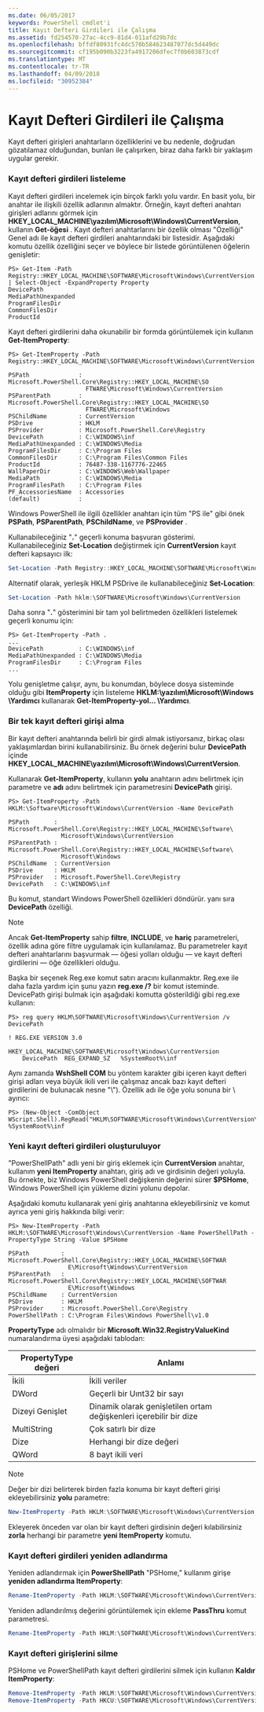 ```yaml
---
ms.date: 06/05/2017
keywords: PowerShell cmdlet'i
title: Kayıt Defteri Girdileri ile Çalışma
ms.assetid: fd254570-27ac-4cc9-81d4-011afd29b7dc
ms.openlocfilehash: bffdf80931fc4dc570b584623487077dc5d449dc
ms.sourcegitcommit: cf195b090b3223fa4917206dfec7f0b603873cdf
ms.translationtype: MT
ms.contentlocale: tr-TR
ms.lasthandoff: 04/09/2018
ms.locfileid: "30952384"
---
```

# <a name="working-with-registry-entries"></a>Kayıt Defteri Girdileri ile Çalışma

Kayıt defteri girişleri anahtarların özelliklerini ve bu nedenle, doğrudan gözatılamaz olduğundan, bunları ile çalışırken, biraz daha farklı bir yaklaşım uygular gerekir.

### <a name="listing-registry-entries"></a>Kayıt defteri girdileri listeleme

Kayıt defteri girdileri incelemek için birçok farklı yolu vardır. En basit yolu, bir anahtar ile ilişkili özellik adlarının almaktır. Örneğin, kayıt defteri anahtarı girişleri adlarını görmek için **HKEY_LOCAL_MACHINE\\yazılım\\Microsoft\\Windows\\CurrentVersion**, kullanın **Get-öğesi** . Kayıt defteri anahtarlarını bir özellik olması "Özelliği" Genel adı ile kayıt defteri girdileri anahtarındaki bir listesidir. Aşağıdaki komutu özellik özelliğini seçer ve böylece bir listede görüntülenen öğelerin genişletir:

```
PS> Get-Item -Path Registry::HKEY_LOCAL_MACHINE\SOFTWARE\Microsoft\Windows\CurrentVersion | Select-Object -ExpandProperty Property
DevicePath
MediaPathUnexpanded
ProgramFilesDir
CommonFilesDir
ProductId
```

Kayıt defteri girdilerini daha okunabilir bir formda görüntülemek için kullanın **Get-ItemProperty**:

```
PS> Get-ItemProperty -Path Registry::HKEY_LOCAL_MACHINE\SOFTWARE\Microsoft\Windows\CurrentVersion

PSPath              : Microsoft.PowerShell.Core\Registry::HKEY_LOCAL_MACHINE\SO
                      FTWARE\Microsoft\Windows\CurrentVersion
PSParentPath        : Microsoft.PowerShell.Core\Registry::HKEY_LOCAL_MACHINE\SO
                      FTWARE\Microsoft\Windows
PSChildName         : CurrentVersion
PSDrive             : HKLM
PSProvider          : Microsoft.PowerShell.Core\Registry
DevicePath          : C:\WINDOWS\inf
MediaPathUnexpanded : C:\WINDOWS\Media
ProgramFilesDir     : C:\Program Files
CommonFilesDir      : C:\Program Files\Common Files
ProductId           : 76487-338-1167776-22465
WallPaperDir        : C:\WINDOWS\Web\Wallpaper
MediaPath           : C:\WINDOWS\Media
ProgramFilesPath    : C:\Program Files
PF_AccessoriesName  : Accessories
(default)           :
```

Windows PowerShell ile ilgili özellikler anahtarı için tüm "PS ile" gibi önek **PSPath**, **PSParentPath**, **PSChildName**, ve **PSProvider** .

Kullanabileceğiniz "**.**" geçerli konuma başvuran gösterimi. Kullanabileceğiniz **Set-Location** değiştirmek için **CurrentVersion** kayıt defteri kapsayıcı ilk:

```powershell
Set-Location -Path Registry::HKEY_LOCAL_MACHINE\SOFTWARE\Microsoft\Windows\CurrentVersion
```

Alternatif olarak, yerleşik HKLM PSDrive ile kullanabileceğiniz **Set-Location**:

```powershell
Set-Location -Path hklm:\SOFTWARE\Microsoft\Windows\CurrentVersion
```

Daha sonra "**.**" gösterimini bir tam yol belirtmeden özellikleri listelemek geçerli konumu için:

```
PS> Get-ItemProperty -Path .
...
DevicePath          : C:\WINDOWS\inf
MediaPathUnexpanded : C:\WINDOWS\Media
ProgramFilesDir     : C:\Program Files
...
```

Yolu genişletme çalışır, aynı, bu konumdan, böylece dosya sisteminde olduğu gibi **ItemProperty** için listeleme **HKLM:\\yazılım\\Microsoft\\Windows \\Yardımcı** kullanarak **Get-ItemProperty-yol... \\Yardımcı**.

### <a name="getting-a-single-registry-entry"></a>Bir tek kayıt defteri girişi alma

Bir kayıt defteri anahtarında belirli bir girdi almak istiyorsanız, birkaç olası yaklaşımlardan birini kullanabilirsiniz. Bu örnek değerini bulur **DevicePath** içinde **HKEY_LOCAL_MACHINE\\yazılım\\Microsoft\\Windows\\CurrentVersion**.

Kullanarak **Get-ItemProperty**, kullanın **yolu** anahtarın adını belirtmek için parametre ve **adı** adını belirtmek için parametresini **DevicePath** girişi.

```
PS> Get-ItemProperty -Path HKLM:\Software\Microsoft\Windows\CurrentVersion -Name DevicePath

PSPath       : Microsoft.PowerShell.Core\Registry::HKEY_LOCAL_MACHINE\Software\
               Microsoft\Windows\CurrentVersion
PSParentPath : Microsoft.PowerShell.Core\Registry::HKEY_LOCAL_MACHINE\Software\
               Microsoft\Windows
PSChildName  : CurrentVersion
PSDrive      : HKLM
PSProvider   : Microsoft.PowerShell.Core\Registry
DevicePath   : C:\WINDOWS\inf
```

Bu komut, standart Windows PowerShell özellikleri döndürür. yanı sıra **DevicePath** özelliği.

> [!NOTE]
> Ancak **Get-ItemProperty** sahip **filtre**, **INCLUDE**, ve **hariç** parametreleri, özellik adına göre filtre uygulamak için kullanılamaz. Bu parametreler kayıt defteri anahtarlarını başvurmak — öğesi yolları olduğu — ve kayıt defteri girdilerini — öğe özellikleri olduğu.

Başka bir seçenek Reg.exe komut satırı aracını kullanmaktır. Reg.exe ile daha fazla yardım için şunu yazın **reg.exe /?** bir komut isteminde. DevicePath girişi bulmak için aşağıdaki komutta gösterildiği gibi reg.exe kullanın:

```
PS> reg query HKLM\SOFTWARE\Microsoft\Windows\CurrentVersion /v DevicePath

! REG.EXE VERSION 3.0

HKEY_LOCAL_MACHINE\SOFTWARE\Microsoft\Windows\CurrentVersion
    DevicePath  REG_EXPAND_SZ   %SystemRoot%\inf
```

Aynı zamanda **WshShell COM** bu yöntem karakter gibi içeren kayıt defteri girişi adları veya büyük ikili veri ile çalışmaz ancak bazı kayıt defteri girdilerini de bulunacak nesne "\\"). Özellik adı ile öğe yolu sonuna bir \\ ayırıcı:

```
PS> (New-Object -ComObject WScript.Shell).RegRead("HKLM\SOFTWARE\Microsoft\Windows\CurrentVersion\DevicePath")
%SystemRoot%\inf
```

### <a name="creating-new-registry-entries"></a>Yeni kayıt defteri girdileri oluşturuluyor

"PowerShellPath" adlı yeni bir giriş eklemek için **CurrentVersion** anahtar, kullanım **yeni ItemProperty** anahtarı, giriş adı ve girdisinin değeri yoluyla. Bu örnekte, biz Windows PowerShell değişkenin değerini sürer **$PSHome**, Windows PowerShell için yükleme dizini yolunu depolar.

Aşağıdaki komutu kullanarak yeni giriş anahtarına ekleyebilirsiniz ve komut ayrıca yeni giriş hakkında bilgi verir:

```
PS> New-ItemProperty -Path HKLM:\SOFTWARE\Microsoft\Windows\CurrentVersion -Name PowerShellPath -PropertyType String -Value $PSHome

PSPath         : Microsoft.PowerShell.Core\Registry::HKEY_LOCAL_MACHINE\SOFTWAR
                 E\Microsoft\Windows\CurrentVersion
PSParentPath   : Microsoft.PowerShell.Core\Registry::HKEY_LOCAL_MACHINE\SOFTWAR
                 E\Microsoft\Windows
PSChildName    : CurrentVersion
PSDrive        : HKLM
PSProvider     : Microsoft.PowerShell.Core\Registry
PowerShellPath : C:\Program Files\Windows PowerShell\v1.0
```

**PropertyType** adı olmalıdır bir **Microsoft.Win32.RegistryValueKind** numaralandırma üyesi aşağıdaki tablodan:

|PropertyType değeri|Anlamı|
|----------------------|-----------|
|İkili|İkili veriler|
|DWord|Geçerli bir Uınt32 bir sayı|
|Dizeyi Genişlet|Dinamik olarak genişletilen ortam değişkenleri içerebilir bir dize|
|MultiString|Çok satırlı bir dize|
|Dize|Herhangi bir dize değeri|
|QWord|8 bayt ikili veri|

> [!NOTE]
> Değer bir dizi belirterek birden fazla konuma bir kayıt defteri girişi ekleyebilirsiniz **yolu** parametre:

```powershell
New-ItemProperty -Path HKLM:\SOFTWARE\Microsoft\Windows\CurrentVersion, HKCU:\SOFTWARE\Microsoft\Windows\CurrentVersion -Name PowerShellPath -PropertyType String -Value $PSHome
```

Ekleyerek önceden var olan bir kayıt defteri girdisinin değeri kılabilirsiniz **zorla** herhangi bir parametre **yeni ItemProperty** komutu.

### <a name="renaming-registry-entries"></a>Kayıt defteri girdileri yeniden adlandırma

Yeniden adlandırmak için **PowerShellPath** "PSHome," kullanım girişe **yeniden adlandırma ItemProperty**:

```powershell
Rename-ItemProperty -Path HKLM:\SOFTWARE\Microsoft\Windows\CurrentVersion -Name PowerShellPath -NewName PSHome
```

Yeniden adlandırılmış değerini görüntülemek için ekleme **PassThru** komut parametresi.

```powershell
Rename-ItemProperty -Path HKLM:\SOFTWARE\Microsoft\Windows\CurrentVersion -Name PowerShellPath -NewName PSHome -passthru
```

### <a name="deleting-registry-entries"></a>Kayıt defteri girişlerini silme

PSHome ve PowerShellPath kayıt defteri girdilerini silmek için kullanın **Kaldır ItemProperty**:

```powershell
Remove-ItemProperty -Path HKLM:\SOFTWARE\Microsoft\Windows\CurrentVersion -Name PSHome
Remove-ItemProperty -Path HKCU:\SOFTWARE\Microsoft\Windows\CurrentVersion -Name PowerShellPath
```